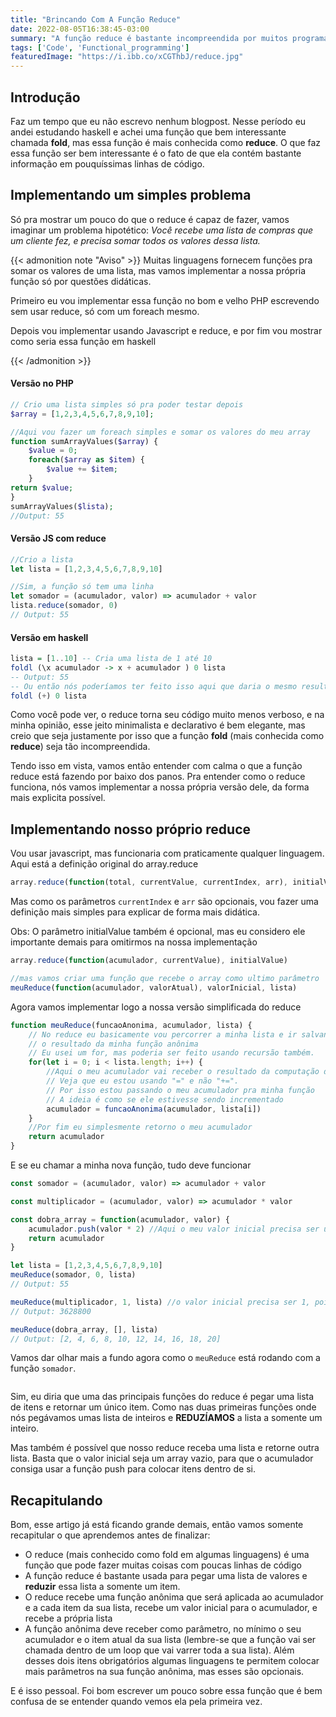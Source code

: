 ```yaml
---
title: "Brincando Com A Função Reduce"
date: 2022-08-05T16:38:45-03:00
summary: "A função reduce é bastante incompreendida por muitos programadores. Tendo isso em vista hoje vamos mexer um pouco com essa função e implementarmos a nossa própria versão para clarificar mais o que essa função faz debaixo dos panos"
tags: ['Code', 'Functional_programming']
featuredImage: "https://i.ibb.co/xCGThbJ/reduce.jpg"
---
```

## Introdução
Faz um tempo que eu não escrevo nenhum blogpost. Nesse período eu andei estudando haskell e achei uma função que bem interessante chamada **fold**, mas essa função é mais conhecida como **reduce**. O que faz essa função ser bem interessante é o fato de que ela contém bastante informação em pouquíssimas linhas de código.

## Implementando um simples problema
Só pra mostrar um pouco do que o reduce é capaz de fazer, vamos imaginar um problema hipotético: *Você recebe uma lista de compras que um cliente fez, e precisa somar todos os valores dessa lista.*

{{< admonition note "Aviso" >}}
Muitas linguagens fornecem funções pra somar os valores de uma lista, mas vamos implementar a nossa própria função só por questões didáticas.

Primeiro eu vou implementar essa função no bom e velho PHP escrevendo sem usar reduce, só com um foreach mesmo.

Depois vou implementar usando Javascript e reduce, e por fim vou mostrar como seria essa função em haskell

{{< /admonition >}}

#### Versão no PHP
```php
// Crio uma lista simples só pra poder testar depois
$array = [1,2,3,4,5,6,7,8,9,10];

//Aqui vou fazer um foreach simples e somar os valores do meu array
function sumArrayValues($array) {
    $value = 0;
    foreach($array as $item) {
        $value += $item;
    }
return $value;
}
sumArrayValues($lista);
//Output: 55
```
#### Versão JS com reduce

```js
//Crio a lista
let lista = [1,2,3,4,5,6,7,8,9,10]

//Sim, a função só tem uma linha
let somador = (acumulador, valor) => acumulador + valor
lista.reduce(somador, 0)
// Output: 55
```

#### Versão em haskell
```haskell
lista = [1..10] -- Cria uma lista de 1 até 10
foldl (\x acumulador -> x + acumulador ) 0 lista
-- Output: 55
-- Ou então nós poderíamos ter feito isso aqui que daria o mesmo resultado
foldl (+) 0 lista
```
Como você pode ver, o reduce torna seu código muito menos verboso, e na minha opinião, esse jeito minimalista e declarativo é bem elegante, mas creio que seja justamente por isso que a função **fold** (mais conhecida como **reduce**) seja tão incompreendida.

Tendo isso em vista, vamos então entender com calma o que a função reduce está fazendo por baixo dos panos.
Pra entender como o reduce funciona, nós vamos implementar a nossa própria versão dele, da forma mais explicita possível.

## Implementando nosso próprio reduce
Vou usar javascript, mas funcionaria com praticamente qualquer linguagem.
Aqui está a definição original do array.reduce

```js
array.reduce(function(total, currentValue, currentIndex, arr), initialValue)
```
Mas como os parâmetros `currentIndex` e `arr` são opcionais, vou fazer uma definição mais simples para explicar de forma mais didática.

Obs: O parâmetro initialValue também é opcional, mas eu considero ele importante demais para omitirmos na nossa implementação

````js
array.reduce(function(acumulador, currentValue), initialValue)

//mas vamos criar uma função que recebe o array como ultimo parâmetro
meuReduce(function(acumulador, valorAtual), valorInicial, lista)
````
Agora vamos implementar logo a nossa versão simplificada do reduce

```js
function meuReduce(funcaoAnonima, acumulador, lista) {
    // No reduce eu basicamente vou percorrer a minha lista e ir salvando no meu acumulador
    // o resultado da minha função anônima
    // Eu usei um for, mas poderia ser feito usando recursão também.
    for(let i = 0; i < lista.length; i++) {
        //Aqui o meu acumulador vai receber o resultado da computação da minha função anônima
        // Veja que eu estou usando "=" e não "+=".
        // Por isso estou passando o meu acumulador pra minha função
        // A ideia é como se ele estivesse sendo incrementado
        acumulador = funcaoAnonima(acumulador, lista[i])
    }
    //Por fim eu simplesmente retorno o meu acumulador
    return acumulador
}
```
E se eu chamar a minha nova função, tudo deve funcionar

```js
const somador = (acumulador, valor) => acumulador + valor

const multiplicador = (acumulador, valor) => acumulador * valor

const dobra_array = function(acumulador, valor) {
    acumulador.push(valor * 2) //Aqui o meu valor inicial precisa ser um array vazio
    return acumulador
}

let lista = [1,2,3,4,5,6,7,8,9,10]
meuReduce(somador, 0, lista)
// Output: 55

meuReduce(multiplicador, 1, lista) //o valor inicial precisa ser 1, pois se for 0 vai zerar a multiplição
// Output: 3628800

meuReduce(dobra_array, [], lista)
// Output: [2, 4, 6, 8, 10, 12, 14, 16, 18, 20]
```
Vamos dar olhar mais a fundo agora como o `meuReduce` está rodando com a função `somador`.

```javascript

```

Sim, eu diria que uma das principais funções do reduce é pegar uma lista de itens e retornar um único item. Como nas duas primeiras funções onde nós pegávamos umas lista de inteiros e **REDUZÍAMOS** a lista a somente um inteiro.

Mas também é possível que nosso reduce receba uma lista e retorne outra lista. Basta que o valor inicial seja um array vazio, para que o acumulador consiga usar a função push para colocar itens dentro de si.

## Recapitulando
Bom, esse artigo já está ficando grande demais, então vamos somente recapitular o que aprendemos antes de finalizar:

* O reduce (mais conhecido como fold em algumas linguagens) é uma função que pode fazer muitas coisas com poucas linhas de código
* A função reduce é bastante usada para pegar uma lista de valores e **reduzir** essa lista a somente um item.
* O reduce recebe uma função anônima que será aplicada ao acumulador e a cada item da sua lista, recebe um valor inicial para o acumulador, e recebe a própria lista
* A função anônima deve receber como parâmetro, no mínimo o seu acumulador e o item atual da sua lista (lembre-se que a função vai ser chamada dentro de um loop que vai varrer toda a sua lista). Além desses dois itens obrigatórios algumas linguagens te permitem colocar mais parâmetros na sua função anônima, mas esses são opcionais.

E é isso pessoal. Foi bom escrever um pouco sobre essa função que é bem confusa de se entender quando vemos ela pela primeira vez.

